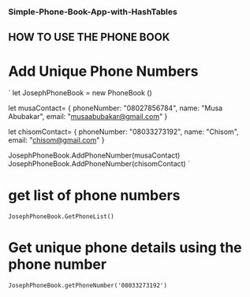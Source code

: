 ### Simple-Phone-Book-App-with-HashTables

## HOW TO USE THE PHONE BOOK

# Add Unique Phone Numbers

`
let JosephPhoneBook = new PhoneBook ()

let musaContact= {
    phoneNumber: "08027856784",
    name: "Musa Abubakar",
    email: "musaabubakar@gmail.com"
}

let chisomContact= {
    phoneNumber: "08033273192",
    name: "Chisom",
    email: "chisom@gmail.com"
}

JosephPhoneBook.AddPhoneNumber(musaContact)
JosephPhoneBook.AddPhoneNumber(chisomContact)
`

# get list of phone numbers

`
JosephPhoneBook.GetPhoneList()
`

# Get unique phone details using the phone number

`
JosephPhoneBook.getPhoneNumber('08033273192')
`

